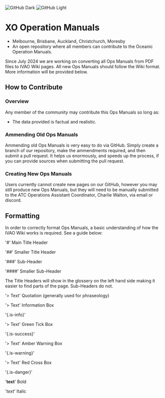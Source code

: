 ![GitHub Dark](img/logo_white.svg#gh-dark-mode-only)
![GitHub Light](img/logo_blue.svg#gh-light-mode-only)

# XO Operation Manuals
+ Melbourne, Brisbane, Auckland, Christchurch, Moresby
+ An open repository where all members can contribute to the Oceanic Operation Manuals.

Since July 2024 we are working on converting all Ops Manuals from PDF files to IVAO Wiki pages. All new Ops Manuals should follow the Wiki format. More information will be provided below. 

## How to Contribute
### Overview
Any member of the community may contribute this Ops Manuals so long as:
+ The data provided is factual and realistic.

### Ammending Old Ops Manuals
Ammending old Ops Manuals is very easy to do via GitHub. Simply create a branch of our repository, make the ammendments required, and then submit a pull request. 
It helps us enormously, and speeds up the process, if you can provide sources when submitting the pull request.

### Creating New Ops Manuals
Users currently cannot create new pages on our GitHub, however you may still produce new Ops Manuals, but they will need to be manually submitted to the ATC Operations Assistant Coordinator, Charlie Walton, via email or discord.

## Formatting

In order to correctly format Ops Manuals, a basic understanding of how the IVAO Wiki works is required. See a guide below:

'#' Main Title Header

'##' Smaller Title Header

'###' Sub-Header

'####' Smaller Sub-Header

The Title Headers will show in the glossery on the left hand side making it easier to find parts of the page. Sub-Headers do not. 


'> Text' Quotation (generally used for phraseology)

'> Text'       Information Box

'{.is-info}'

'> Text'       Green Tick Box

'{.is-success}'

'> Text'       Amber Warning Box

'{.is-warning}'

'> Text'       Red Cross Box

'{.is-danger}'

'**text**'     Bold

'*text*'       Italic
